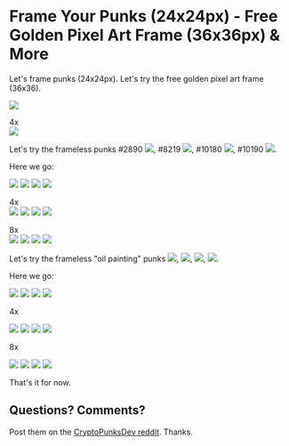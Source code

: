 # Frame Your Punks (24x24px) - Free Golden Pixel Art Frame (36x36px) & More


Let's frame punks (24x24px). Let's try the free golden pixel art frame (36x36).

![](i/frame24x24.png)

4x <br> ![](i/frame24x24@4x.png)



Let's try the frameless punks
\#2890 ![](i/punk-2890.png),
\#8219 ![](i/punk-8219.png),
\#10180 ![](i/punk-10180.png),
\#10190 ![](i/punk-10190.png).


Here we go:

![](i/framedpunk-2890.png)
![](i/framedpunk-8219.png)
![](i/framedpunk-10180.png)
![](i/framedpunk-10190.png)

4x <br>
![](i/framedpunk-2890@4x.png)
![](i/framedpunk-8219@4x.png)
![](i/framedpunk-10180@4x.png)
![](i/framedpunk-10190@4x.png)

8x <br>
![](i/framedpunk-2890@8x.png)
![](i/framedpunk-8219@8x.png)
![](i/framedpunk-10180@8x.png)
![](i/framedpunk-10190@8x.png)




Let's try the frameless "oil painting" punks
![](i/mona_lisa.png),
![](i/girl_with_a_pearl_earring.png),
![](i/van_gogh_self-portrait.png),
![](i/the_scream.png).

Here we go:

![](i/framed-mona_lisa.png)
![](i/framed-girl_with_a_pearl_earring.png)
![](i/framed-van_gogh_self-portrait.png)
![](i/framed-the_scream.png)

4x <br>

![](i/framed-mona_lisa@4x.png)
![](i/framed-girl_with_a_pearl_earring@4x.png)
![](i/framed-van_gogh_self-portrait@4x.png)
![](i/framed-the_scream@4x.png)

8x <br>

![](i/framed-mona_lisa@8x.png)
![](i/framed-girl_with_a_pearl_earring@8x.png)
![](i/framed-van_gogh_self-portrait@8x.png)
![](i/framed-the_scream@8x.png)



That's it for now.


## Questions? Comments?

Post them on the [CryptoPunksDev reddit](https://old.reddit.com/r/CryptoPunksDev). Thanks.


